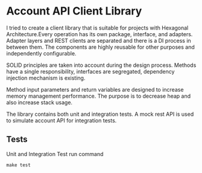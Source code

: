 # Account API Client Library

I tried to create a client library that is suitable for projects with Hexagonal Architecture.Every operation has its own package, interface, and adapters. Adapter layers and REST clients are separated and there is a DI process in between them. The components are highly reusable for other purposes and independently configurable.

SOLID principles are taken into account during the design process. Methods have a single responsibility, interfaces are segregated, dependency injection mechanism is existing.

Method input parameters and return variables are designed to increase memory management performance. The purpose is to decrease heap and also increase stack usage.

The library contains both unit and integration tests. A mock rest API is used to simulate account API for integration tests.

## Tests

Unit and Integration Test run command

    make test
